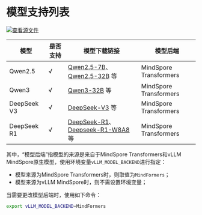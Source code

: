 # 模型支持列表

[![查看源文件](https://mindspore-website.obs.cn-north-4.myhuaweicloud.com/website-images/master/resource/_static/logo_source.svg)](https://gitee.com/mindspore/docs/blob/master/docs/vllm_mindspore/docs/source_zh_cn/user_guide/supported_models/models_list/models_list.md)

| 模型 | 是否支持 | 模型下载链接 | 模型后端 |
|-------| --------- | ---- | ---- |
| Qwen2.5 |  √ | [Qwen2.5-7B](https://modelers.cn/models/AI-Research/Qwen2.5-7B)、[Qwen2.5-32B](https://modelers.cn/models/AI-Research/Qwen2.5-32B) 等 | MindSpore Transformers  |
| Qwen3 |   √ | [Qwen3-32B](https://modelers.cn/models/MindSpore-Lab/Qwen3-32B) 等 | MindSpore Transformers |
| DeepSeek V3 |   √ | [DeepSeek-V3](https://modelers.cn/models/MindSpore-Lab/DeepSeek-V3) 等 | MindSpore Transformers |
| DeepSeek R1 |   √ | [DeepSeek-R1](https://modelers.cn/models/MindSpore-Lab/DeepSeek-R1)、[Deepseek-R1-W8A8](https://modelers.cn/models/MindSpore-Lab/DeepSeek-r1-w8a8) 等 | MindSpore Transformers |

其中，“模型后端”指模型的来源是来自于MindSpore Transformers和vLLM MindSpore原生模型，使用环境变量`vLLM_MODEL_BACKEND`进行指定：

- 模型来源为MindSpore Transformers时，则取值为`MindFormers`；
- 模型来源为vLLM MindSpore时，则不需设置环境变量；

当需要更改模型后端时，使用如下命令：

```bash
export vLLM_MODEL_BACKEND=MindFormers
```
